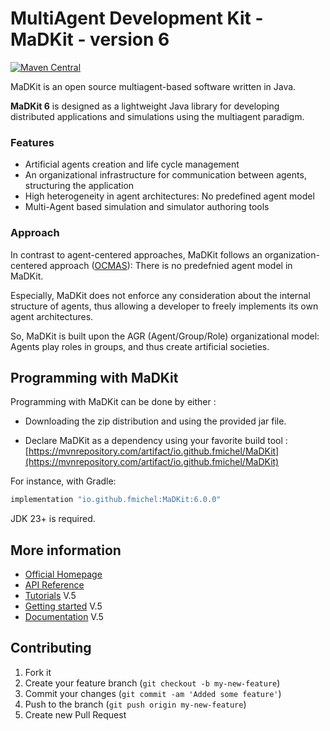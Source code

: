 MultiAgent Development Kit - MaDKit - version 6
================================================

[![Maven Central](https://img.shields.io/maven-central/v/io.github.fmichel/MaDKit.svg?label=Maven%20Central)](https://central.sonatype.com/artifact/io.github.fmichel/MaDKit)

MaDKit is an open source multiagent-based software written in Java.

**MaDKit 6** is designed as a lightweight Java library for developing distributed applications and simulations using the multiagent paradigm.

### Features

* Artificial agents creation and life cycle management
* An organizational infrastructure for communication between agents, structuring the application
* High heterogeneity in agent architectures: No predefined agent model
* Multi-Agent based simulation and simulator authoring tools

### Approach

In contrast to agent-centered approaches, MaDKit follows an organization-centered approach ([OCMAS][1]): There is no predefnied agent model in MaDKit. 

Especially, MaDKit does not enforce any consideration about the internal structure of agents, thus allowing a developer to freely implements its own agent architectures. 

So, MaDKit is built upon the AGR (Agent/Group/Role) organizational model: Agents play roles in groups, and thus create artificial societies.
 
[1]: http://www.lirmm.fr/~fmichel/publi/pdfs/ferber04ocmas.pdf

## Programming with MaDKit

Programming with MaDKit can be done by either :

- Downloading the zip distribution and using the provided jar file.

- Declare MaDKit as a dependency using your favorite build tool : [https://mvnrepository.com/artifact/io.github.fmichel/MaDKit](https://mvnrepository.com/artifact/io.github.fmichel/MaDKit)

For instance, with Gradle:

```groovy
implementation "io.github.fmichel:MaDKit:6.0.0"
```

JDK 23+ is required. 

## More information

* [Official Homepage](http://www.madkit.net)
* [API Reference](https://madkit.net/javadoc)
* [Tutorials](http://www.madkit.net/madkit/tutorials) V.5
* [Getting started](http://www.madkit.net/madkit/README.html) V.5
* [Documentation](http://www.madkit.net/madkit/documents.php) V.5

## Contributing

1. Fork it
2. Create your feature branch (`git checkout -b my-new-feature`)
3. Commit your changes (`git commit -am 'Added some feature'`)
4. Push to the branch (`git push origin my-new-feature`)
5. Create new Pull Request
